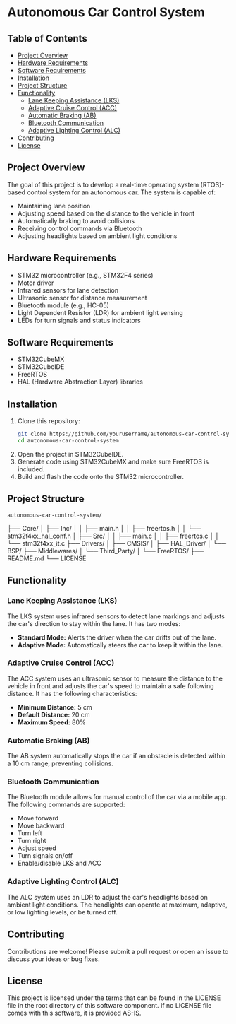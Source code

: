 # Autonomous Car Control System

## Table of Contents
- [Project Overview](#project-overview)
- [Hardware Requirements](#hardware-requirements)
- [Software Requirements](#software-requirements)
- [Installation](#installation)
- [Project Structure](#project-structure)
- [Functionality](#functionality)
  - [Lane Keeping Assistance (LKS)](#lane-keeping-assistance-lks)
  - [Adaptive Cruise Control (ACC)](#adaptive-cruise-control-acc)
  - [Automatic Braking (AB)](#automatic-braking-ab)
  - [Bluetooth Communication](#bluetooth-communication)
  - [Adaptive Lighting Control (ALC)](#adaptive-lighting-control-alc)
- [Contributing](#contributing)
- [License](#license)

## Project Overview
The goal of this project is to develop a real-time operating system (RTOS)-based control system for an autonomous car. The system is capable of:
- Maintaining lane position
- Adjusting speed based on the distance to the vehicle in front
- Automatically braking to avoid collisions
- Receiving control commands via Bluetooth
- Adjusting headlights based on ambient light conditions

## Hardware Requirements
- STM32 microcontroller (e.g., STM32F4 series)
- Motor driver
- Infrared sensors for lane detection
- Ultrasonic sensor for distance measurement
- Bluetooth module (e.g., HC-05)
- Light Dependent Resistor (LDR) for ambient light sensing
- LEDs for turn signals and status indicators

## Software Requirements
- STM32CubeMX
- STM32CubeIDE
- FreeRTOS
- HAL (Hardware Abstraction Layer) libraries

## Installation
1. Clone this repository:
   ```bash
   git clone https://github.com/yourusername/autonomous-car-control-system.git
   cd autonomous-car-control-system
2. Open the project in STM32CubeIDE.
3. Generate code using STM32CubeMX and make sure FreeRTOS is included.
4. Build and flash the code onto the STM32 microcontroller.
## Project Structure
    autonomous-car-control-system/
├── Core/
│   ├── Inc/
│   │   ├── main.h
│   │   ├── freertos.h
│   │   └── stm32f4xx_hal_conf.h
│   ├── Src/
│   │   ├── main.c
│   │   ├── freertos.c
│   │   └── stm32f4xx_it.c
├── Drivers/
│   ├── CMSIS/
│   ├── HAL_Driver/
│   └── BSP/
├── Middlewares/
│   └── Third_Party/
│       └── FreeRTOS/
├── README.md
└── LICENSE

## Functionality

### Lane Keeping Assistance (LKS)
The LKS system uses infrared sensors to detect lane markings and adjusts the car's direction to stay within the lane. It has two modes:
- **Standard Mode:** Alerts the driver when the car drifts out of the lane.
- **Adaptive Mode:** Automatically steers the car to keep it within the lane.

### Adaptive Cruise Control (ACC)
The ACC system uses an ultrasonic sensor to measure the distance to the vehicle in front and adjusts the car's speed to maintain a safe following distance. It has the following characteristics:
- **Minimum Distance:** 5 cm
- **Default Distance:** 20 cm
- **Maximum Speed:** 80%

### Automatic Braking (AB)
The AB system automatically stops the car if an obstacle is detected within a 10 cm range, preventing collisions.

### Bluetooth Communication
The Bluetooth module allows for manual control of the car via a mobile app. The following commands are supported:
- Move forward
- Move backward
- Turn left
- Turn right
- Adjust speed
- Turn signals on/off
- Enable/disable LKS and ACC

### Adaptive Lighting Control (ALC)
The ALC system uses an LDR to adjust the car's headlights based on ambient light conditions. The headlights can operate at maximum, adaptive, or low lighting levels, or be turned off.

## Contributing
Contributions are welcome! Please submit a pull request or open an issue to discuss your ideas or bug fixes.

## License
This project is licensed under the terms that can be found in the LICENSE file in the root directory of this software component. If no LICENSE file comes with this software, it is provided AS-IS.
